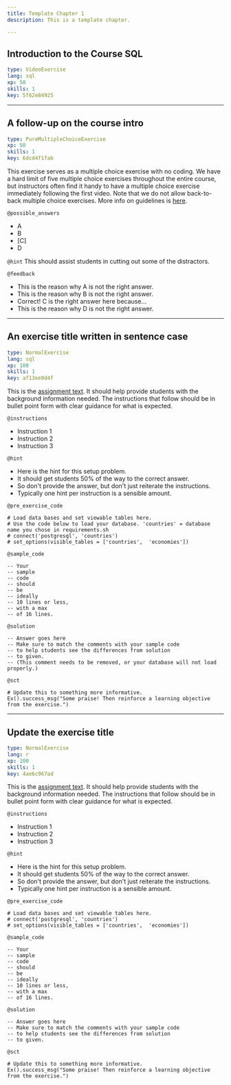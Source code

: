 ```yaml
---
title: Template Chapter 1
description: This is a template chapter.

---
```

## Introduction to the Course SQL

```yaml
type: VideoExercise
lang: sql
xp: 50
skills: 1
key: 5f62e84925
```

---
## A follow-up on the course intro

```yaml
type: PureMultipleChoiceExercise
xp: 50
skills: 1
key: 6dcd4f1fab
```

This exercise serves as a multiple choice exercise with no coding. We have a hard
limit of five multiple choice exercises throughout the entire course, but instructors
often find it handy to have a multiple choice exercise immediately following
the first video. Note that we do not allow back-to-back multiple choice exercises.
More info on guidelines is [here](https://authoring.datacamp.com/courses/guidelines/content.html).

`@possible_answers`
- A
- B
- [C]
- D

`@hint`
This should assist students in cutting out some of the distractors.

`@feedback`
- This is the reason why A is not the right answer.
- This is the reason why B is not the right answer.
- Correct! C is the right answer here because...
- This is the reason why D is not the right answer.

---
## An exercise title written in sentence case

```yaml
type: NormalExercise
lang: sql
xp: 100
skills: 1
key: af13ee0d4f
```

This is the [assignment text](http://authoring.datacamp.com/courses/exercises/normal-exercises/assignment-text.html). 
It should help provide students with the background information needed. 
The instructions that follow should be in bullet point form with clear guidance 
for what is expected.

`@instructions`
- Instruction 1
- Instruction 2
- Instruction 3

`@hint`
- Here is the hint for this setup problem. 
- It should get students 50% of the way to the correct answer.
- So don't provide the answer, but don't just reiterate the instructions.
- Typically one hint per instruction is a sensible amount.

`@pre_exercise_code`

```{python}
# Load data bases and set viewable tables here.
# Use the code below to load your database. 'countries' = database name you chose in requirements.sh
# connect('postgresql', 'countries')
# set_options(visible_tables = ['countries',  'economies'])
```

`@sample_code`

```{sql}
-- Your
-- sample
-- code
-- should
-- be
-- ideally
-- 10 lines or less,
-- with a max
-- of 16 lines.
```

`@solution`

```{sql}
-- Answer goes here
-- Make sure to match the comments with your sample code
-- to help students see the differences from solution
-- to given.
-- (This comment needs to be removed, or your database will not load properly.)
```

`@sct`

```{python}
# Update this to something more informative.
Ex().success_msg("Some praise! Then reinforce a learning objective from the exercise.")
```

---
## Update the exercise title

```yaml
type: NormalExercise
lang: r
xp: 100
skills: 1
key: 4ae6c967ad
```

This is the [assignment text](http://authoring.datacamp.com/courses/exercises/normal-exercises/assignment-text.html). 
It should help provide students with the background information needed. 
The instructions that follow should be in bullet point form with clear guidance 
for what is expected.

`@instructions`
- Instruction 1
- Instruction 2
- Instruction 3

`@hint`
- Here is the hint for this setup problem. 
- It should get students 50% of the way to the correct answer.
- So don't provide the answer, but don't just reiterate the instructions.
- Typically one hint per instruction is a sensible amount.

`@pre_exercise_code`

```{python}
# Load data bases and set viewable tables here.
# connect('postgresql', 'countries')
# set_options(visible_tables = ['countries',  'economies'])
```

`@sample_code`

```{sql}
-- Your
-- sample
-- code
-- should
-- be
-- ideally
-- 10 lines or less,
-- with a max
-- of 16 lines.
```

`@solution`

```{sql}
-- Answer goes here
-- Make sure to match the comments with your sample code
-- to help students see the differences from solution
-- to given.
```

`@sct`

```{python}
# Update this to something more informative.
Ex().success_msg("Some praise! Then reinforce a learning objective from the exercise.")
```

